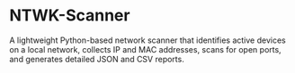 # NTWK-Scanner
A lightweight Python-based network scanner that identifies active devices on a local network, collects IP and MAC addresses, scans for open ports, and generates detailed JSON and CSV reports.
